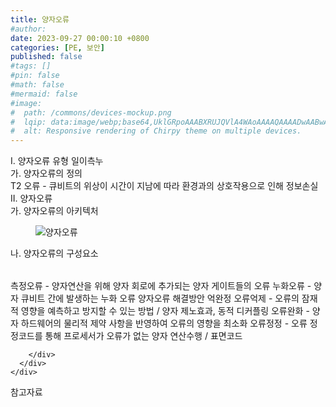 ```yaml
---
title: 양자오류
#author: 
date: 2023-09-27 00:00:10 +0800
categories: [PE, 보안]
published: false
#tags: []
#pin: false
#math: false
#mermaid: false
#image:
#  path: /commons/devices-mockup.png
#  lqip: data:image/webp;base64,UklGRpoAAABXRUJQVlA4WAoAAAAQAAAADwAABwAAQUxQSDIAAAARL0AmbZurmr57yyIiqE8oiG0bejIYEQTgqiDA9vqnsUSI6H+oAERp2HZ65qP/VIAWAFZQOCBCAAAA8AEAnQEqEAAIAAVAfCWkAALp8sF8rgRgAP7o9FDvMCkMde9PK7euH5M1m6VWoDXf2FkP3BqV0ZYbO6NA/VFIAAAA
#  alt: Responsive rendering of Chirpy theme on multiple devices.
---
```


<div class="post-wrap">
  <div class="para">
    <div class="para-title">
      I. 양자오류 유형 일이측누
    </div>
    <div class="para-cntnt">
      <div class="para">
        <div class="para-title">
          가. 양자오류의 정의
        </div>
        <div class="para-cntnt">
            T2 오류 - 큐비트의 위상이 시간이 지남에 따라 환경과의 상호작용으로 인해 정보손실
        </div>
      </div>
    </div>
  </div>
  
  <div class="para">
    <div class="para-title">
      II. 양자오류
    </div>
    <div class="para-cntnt">
      <div class="para">
        <div class="para-title">
          가. 양자오류의 아키텍처
        </div>
        <div class="para-cntnt">
          <figure class="post-figure">
            <img src="/assets/img/posts/양자오류.png" alt="양자오류">
<!--            <figcaption>Source: Unveiling the Metaverse: Exploring Emerging Trends, Multifaceted Perspectives, and Future Challenges</figcaption>-->
          </figure>
        </div>
      </div>
      <div class="para">
        <div class="para-title">
          나. 양자오류의 구성요소
        </div>
        <div class="para-cntnt">
          <table class="post-table">
          </table>
            측정오류 - 양자연산을 위해 양자 회로에 추가되는 양자 게이트들의 오류
  누화오류 - 양자 큐비트 간에 발생하는 누화 오류
양자오류 해결방안 억완정
  오류억제 - 오류의 잠재적 영향을 예측하고 방지할 수 있는 방법 / 양자 제노효과, 동적 디커플링
  오류완화 - 양자 하드웨어의 물리적 제약 사항을 반영하여 오류의 영향을 최소화
  오류정정 - 오류 정정코드를 통해 프로세서가 오류가 없는 양자 연산수행 / 표면코드

        </div>
      </div>
    </div>
  </div>

  <div class="refr-wrap">
    <div class="refr-title">
        참고자료
    </div>
    <ol class="refr-list">
    <!--    <li>(나현식, 최대선) <a target="_blank" href="https://scienceon.kisti.re.kr/commons/util/originalView.do?cn=JAKO202225948430499&oCn=JAKO202225948430499&dbt=JAKO&journal=NJOU00291864">메타버스 보안 위협 요소 및 대응 방안 검토</a></li>-->
    <!--    <li>(M. Uddin, S. Manickam, H. Ullah, M. Obaidat and A. Dandoush) <a target="_blank" href="https://ieeexplore.ieee.org/abstract/document/10138386">Unveiling the Metaverse: Exploring Emerging Trends, Multifaceted Perspectives, and Future Challenges</a></li>-->
    </ol>
  </div>
</div>
